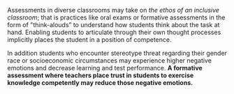 <p><span style=font-weight: 400;>Assessments in diverse classrooms may take on </span><i><span style=font-weight: 400;>the ethos of an inclusive classroom</span></i><span style=font-weight: 400;>; that is practices like oral exams or formative assessments in the form of "think-alouds” to understand how students think about the task at hand. Enabling students to articulate through their own thought processes implicitly places the student in a position of competence.</span></p>

<p><span style=font-weight: 400;>In addition students who encounter stereotype threat regarding their gender race or socioeconomic circumstances may experience higher negative emotions and decrease learning and test performance. </span><strong>A formative assessment where teachers place trust in students to exercise knowledge competently may reduce those negative emotions.</strong></p>